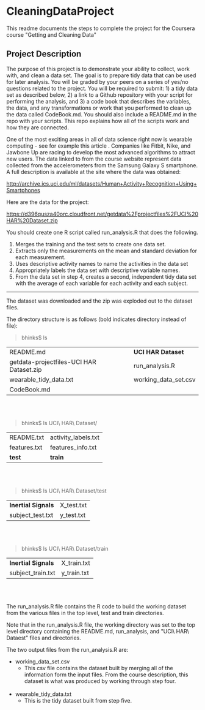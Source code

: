 # CleaningDataProject

This readme documents the steps to complete the project for the Coursera course "Getting and Cleaning Data"

Project Description
-------------------

The purpose of this project is to demonstrate your ability to collect, work with, and clean a data set. The goal is to prepare tidy data that can be used for later analysis. You will be graded by your peers on a series of yes/no questions related to the project. You will be required to submit: 1) a tidy data set as described below, 2) a link to a Github repository with your script for performing the analysis, and 3) a code book that describes the variables, the data, and any transformations or work that you performed to clean up the data called CodeBook.md. You should also include a README.md in the repo with your scripts. This repo explains how all of the scripts work and how they are connected.  

One of the most exciting areas in all of data science right now is wearable computing - see for example this article . Companies like Fitbit, Nike, and Jawbone Up are racing to develop the most advanced algorithms to attract new users. The data linked to from the course website represent data collected from the accelerometers from the Samsung Galaxy S smartphone. A full description is available at the site where the data was obtained: 

http://archive.ics.uci.edu/ml/datasets/Human+Activity+Recognition+Using+Smartphones 

Here are the data for the project: 

https://d396qusza40orc.cloudfront.net/getdata%2Fprojectfiles%2FUCI%20HAR%20Dataset.zip 

You should create one R script called run_analysis.R that does the following. 

1. Merges the training and the test sets to create one data set.
2. Extracts only the measurements on the mean and standard deviation for each measurement. 
3. Uses descriptive activity names to name the activities in the data set
4. Appropriately labels the data set with descriptive variable names. 
5. From the data set in step 4, creates a second, independent tidy data set with the average of each variable for each activity and each subject.

----------------------

The dataset was downloaded and the zip was exploded out to the dataset files.

The directory structure is as follows (bold indicates directory instead of file):

> bhinks$ ls
> 
| | |
| --------- | --------------- |
| README.md | **UCI HAR Dataset** |
| getdata-projectfiles-UCI HAR Dataset.zip | run_analysis.R |
| wearable_tidy_data.txt | working_data_set.csv |
| CodeBook.md | |
<br><br>
>bhinks$ ls UCI\ HAR\ Dataset/
>
| | |
| ------- | ------ |
| README.txt | activity_labels.txt |
| features.txt | features_info.txt |
| **test** | **train** |
<br><br>
>bhinks$ ls UCI\ HAR\ Dataset/test
>
| | |
| ----- | ----- |
| **Inertial Signals** | X_test.txt |
| subject_test.txt | y_test.txt |
<br><br>
>bhinks$ ls UCI\ HAR\ Dataset/train
>
| | | 
| ----- | ----- |
| **Inertial Signals** | X_train.txt |
| subject_train.txt | y_train.txt |
<br><br>

The run_analysis.R file contains the R code to build the working dataset from the various files in the top level, test and train directories.

Note that in the run_analysis.R file, the working directory was set to the top level directory containing the README.md, run_analysis, and "UCI\ HAR\ Dataest" files and directories.

The two output files from the run_analysis.R are:

+ working_data_set.csv
  + This csv file contains the dataset built by merging all of the information form the input files. From the course description, this dataset is what was produced by working through step four.
<br><br>
+ wearable_tidy_data.txt
  + This is the tidy dataset built from step five.
